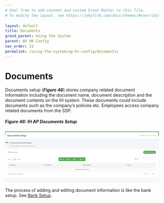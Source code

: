 ```yaml
---
# Feel free to add content and custom Front Matter to this file.
# To modify the layout, see https://jekyllrb.com/docs/themes/#overriding-theme-defaults

layout: default
title: Documents
grand_parent: Using the System
parent: AP HR Config
nav_order: 13
permalink: /using-the-system/ap-hr-config/documents/
---
```


# Documents

Documents setup (***Figure 46***) stores company related document information including the document name, document description and the document contents on the IH system. These documents could include documents such as the company’s policies etc. Employees access company related documents from the SSP.  

##### Figure 46: IH AP Documents Setup
![documents setup](documents-setup.PNG)

The process of adding and editing document information is like the bank setup. See [Bank Setup](/using-the-system/ap-hr-config/bank-setup/).
